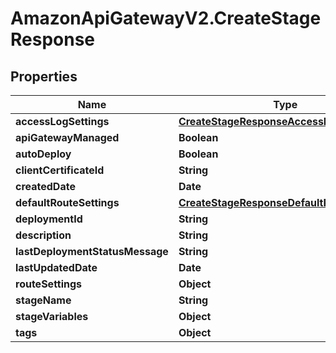 # AmazonApiGatewayV2.CreateStageResponse

## Properties

Name | Type | Description | Notes
------------ | ------------- | ------------- | -------------
**accessLogSettings** | [**CreateStageResponseAccessLogSettings**](CreateStageResponseAccessLogSettings.md) |  | [optional] 
**apiGatewayManaged** | **Boolean** |  | [optional] 
**autoDeploy** | **Boolean** |  | [optional] 
**clientCertificateId** | **String** |  | [optional] 
**createdDate** | **Date** |  | [optional] 
**defaultRouteSettings** | [**CreateStageResponseDefaultRouteSettings**](CreateStageResponseDefaultRouteSettings.md) |  | [optional] 
**deploymentId** | **String** |  | [optional] 
**description** | **String** |  | [optional] 
**lastDeploymentStatusMessage** | **String** |  | [optional] 
**lastUpdatedDate** | **Date** |  | [optional] 
**routeSettings** | **Object** |  | [optional] 
**stageName** | **String** |  | [optional] 
**stageVariables** | **Object** |  | [optional] 
**tags** | **Object** |  | [optional] 


